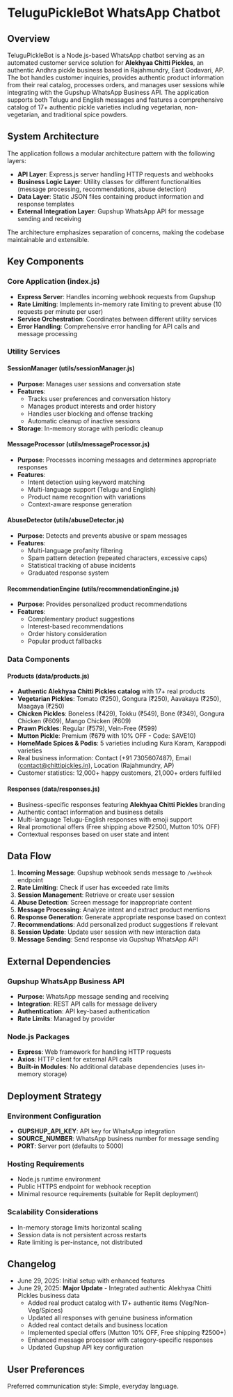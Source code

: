 # TeluguPickleBot WhatsApp Chatbot

## Overview

TeluguPickleBot is a Node.js-based WhatsApp chatbot serving as an automated customer service solution for **Alekhyaa Chitti Pickles**, an authentic Andhra pickle business based in Rajahmundry, East Godavari, AP. The bot handles customer inquiries, provides authentic product information from their real catalog, processes orders, and manages user sessions while integrating with the Gupshup WhatsApp Business API. The application supports both Telugu and English messages and features a comprehensive catalog of 17+ authentic pickle varieties including vegetarian, non-vegetarian, and traditional spice powders.

## System Architecture

The application follows a modular architecture pattern with the following layers:

- **API Layer**: Express.js server handling HTTP requests and webhooks
- **Business Logic Layer**: Utility classes for different functionalities (message processing, recommendations, abuse detection)
- **Data Layer**: Static JSON files containing product information and response templates
- **External Integration Layer**: Gupshup WhatsApp API for message sending and receiving

The architecture emphasizes separation of concerns, making the codebase maintainable and extensible.

## Key Components

### Core Application (index.js)
- **Express Server**: Handles incoming webhook requests from Gupshup
- **Rate Limiting**: Implements in-memory rate limiting to prevent abuse (10 requests per minute per user)
- **Service Orchestration**: Coordinates between different utility services
- **Error Handling**: Comprehensive error handling for API calls and message processing

### Utility Services

#### SessionManager (utils/sessionManager.js)
- **Purpose**: Manages user sessions and conversation state
- **Features**: 
  - Tracks user preferences and conversation history
  - Manages product interests and order history
  - Handles user blocking and offense tracking
  - Automatic cleanup of inactive sessions
- **Storage**: In-memory storage with periodic cleanup

#### MessageProcessor (utils/messageProcessor.js)
- **Purpose**: Processes incoming messages and determines appropriate responses
- **Features**:
  - Intent detection using keyword matching
  - Multi-language support (Telugu and English)
  - Product name recognition with variations
  - Context-aware response generation

#### AbuseDetector (utils/abuseDetector.js)
- **Purpose**: Detects and prevents abusive or spam messages
- **Features**:
  - Multi-language profanity filtering
  - Spam pattern detection (repeated characters, excessive caps)
  - Statistical tracking of abuse incidents
  - Graduated response system

#### RecommendationEngine (utils/recommendationEngine.js)
- **Purpose**: Provides personalized product recommendations
- **Features**:
  - Complementary product suggestions
  - Interest-based recommendations
  - Order history consideration
  - Popular product fallbacks

### Data Components

#### Products (data/products.js)
- **Authentic Alekhyaa Chitti Pickles catalog** with 17+ real products
- **Vegetarian Pickles**: Tomato (₹250), Gongura (₹250), Aavakaya (₹250), Maagaya (₹250)
- **Chicken Pickles**: Boneless (₹429), Tokku (₹549), Bone (₹349), Gongura Chicken (₹609), Mango Chicken (₹609)
- **Prawn Pickles**: Regular (₹579), Vein-Free (₹599)
- **Mutton Pickle**: Premium (₹679 with 10% OFF - Code: SAVE10)
- **HomeMade Spices & Podis**: 5 varieties including Kura Karam, Karappodi varieties
- Real business information: Contact (+91 7305607487), Email (contact@chittipickles.in), Location (Rajahmundry, AP)
- Customer statistics: 12,000+ happy customers, 21,000+ orders fulfilled

#### Responses (data/responses.js)
- Business-specific responses featuring **Alekhyaa Chitti Pickles** branding
- Authentic contact information and business details
- Multi-language Telugu-English responses with emoji support
- Real promotional offers (Free shipping above ₹2500, Mutton 10% OFF)
- Contextual responses based on user state and intent

## Data Flow

1. **Incoming Message**: Gupshup webhook sends message to `/webhook` endpoint
2. **Rate Limiting**: Check if user has exceeded rate limits
3. **Session Management**: Retrieve or create user session
4. **Abuse Detection**: Screen message for inappropriate content
5. **Message Processing**: Analyze intent and extract product mentions
6. **Response Generation**: Generate appropriate response based on context
7. **Recommendations**: Add personalized product suggestions if relevant
8. **Session Update**: Update user session with new interaction data
9. **Message Sending**: Send response via Gupshup WhatsApp API

## External Dependencies

### Gupshup WhatsApp Business API
- **Purpose**: WhatsApp message sending and receiving
- **Integration**: REST API calls for message delivery
- **Authentication**: API key-based authentication
- **Rate Limits**: Managed by provider

### Node.js Packages
- **Express**: Web framework for handling HTTP requests
- **Axios**: HTTP client for external API calls
- **Built-in Modules**: No additional database dependencies (uses in-memory storage)

## Deployment Strategy

### Environment Configuration
- **GUPSHUP_API_KEY**: API key for WhatsApp integration
- **SOURCE_NUMBER**: WhatsApp business number for message sending
- **PORT**: Server port (defaults to 5000)

### Hosting Requirements
- Node.js runtime environment
- Public HTTPS endpoint for webhook reception
- Minimal resource requirements (suitable for Replit deployment)

### Scalability Considerations
- In-memory storage limits horizontal scaling
- Session data is not persistent across restarts
- Rate limiting is per-instance, not distributed

## Changelog
- June 29, 2025: Initial setup with enhanced features
- June 29, 2025: **Major Update** - Integrated authentic Alekhyaa Chitti Pickles business data
  - Added real product catalog with 17+ authentic items (Veg/Non-Veg/Spices)
  - Updated all responses with genuine business information
  - Added real contact details and business location
  - Implemented special offers (Mutton 10% OFF, Free shipping ₹2500+)
  - Enhanced message processor with category-specific responses
  - Updated Gupshup API key configuration

## User Preferences

Preferred communication style: Simple, everyday language.